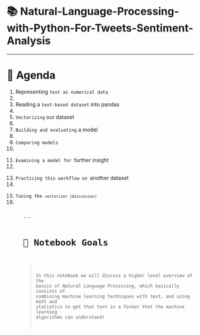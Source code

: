 # 📚 Natural-Language-Processing-with-Python-For-Tweets-Sentiment-Analysis

***

# 📝 Agenda

<ol>
      <li>Representing <code>text as numerical data</code><li>
      <li>Reading a <code>text-based dataset</code> into pandas<li>
      <li><code>Vectorizing</code> our dataset<li>
      <li><code>Building and evaluating</code> a model<li>
      <li><code>Comparing<c/ode> models<li>
      <li>Examining a model for </code>further insight<code><li>
      <li>Practicing this workflow on </code>another dataset<code><li>
      <li>Tuning the <code>vectorizer (discussion)</code><li>
<ol>
---

# 📌 Notebook Goals
> In this notebook we will discuss a higher level overview of the basics of Natural Language Processing, which basically consists of combining machine learning techniques with text, and using math and statistics to get that text in a format that the machine learning algorithms can understand!
